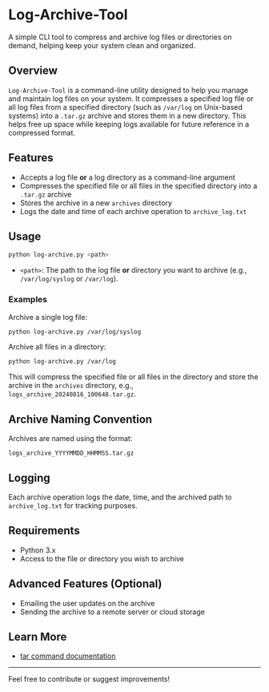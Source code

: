 # Log-Archive-Tool

A simple CLI tool to compress and archive log files or directories on demand, helping keep your system clean and organized.

## Overview

`Log-Archive-Tool` is a command-line utility designed to help you manage and maintain log files on your system. It compresses a specified log file or all log files from a specified directory (such as `/var/log` on Unix-based systems) into a `.tar.gz` archive and stores them in a new directory. This helps free up space while keeping logs available for future reference in a compressed format.

## Features

- Accepts a log file **or** a log directory as a command-line argument
- Compresses the specified file or all files in the specified directory into a `.tar.gz` archive
- Stores the archive in a new `archives` directory
- Logs the date and time of each archive operation to `archive_log.txt`

## Usage

```sh
python log-archive.py <path>
```

- `<path>`: The path to the log file **or** directory you want to archive (e.g., `/var/log/syslog` or `/var/log`).

### Examples

Archive a single log file:

```sh
python log-archive.py /var/log/syslog
```

Archive all files in a directory:

```sh
python log-archive.py /var/log
```

This will compress the specified file or all files in the directory and store the archive in the `archives` directory, e.g., `logs_archive_20240816_100648.tar.gz`.

## Archive Naming Convention

Archives are named using the format:

```
logs_archive_YYYYMMDD_HHMMSS.tar.gz
```

## Logging

Each archive operation logs the date, time, and the archived path to `archive_log.txt` for tracking purposes.

## Requirements

- Python 3.x
- Access to the file or directory you wish to archive

## Advanced Features (Optional)

- Emailing the user updates on the archive
- Sending the archive to a remote server or cloud storage

## Learn More

- [tar command documentation](https://www.gnu.org/software/tar/manual/tar.html)

---

Feel free to contribute or suggest improvements!
